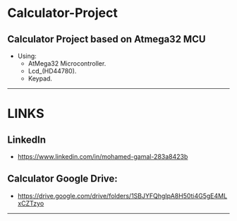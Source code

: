 # Calculator-Project

## Calculator Project based on Atmega32 MCU

*	Using:
	- AtMega32 Microcontroller.
	- Lcd_(HD44780).	
	- Keypad. 

*******
# LINKS

## LinkedIn
* https://www.linkedin.com/in/mohamed-gamal-283a8423b

## Calculator Google Drive:
* https://drive.google.com/drive/folders/1SBJYFQhgIpA8H50ti4G5gE4MLxCZTzyo

*******
